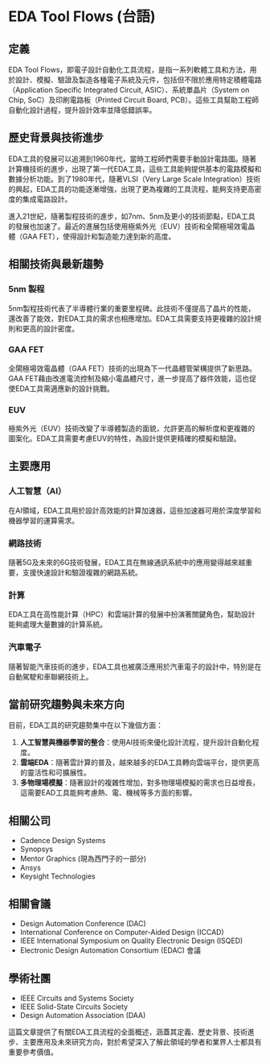 # EDA Tool Flows (台語)

## 定義

EDA Tool Flows，即電子設計自動化工具流程，是指一系列軟體工具和方法，用於設計、模擬、驗證及製造各種電子系統及元件，包括但不限於應用特定積體電路（Application Specific Integrated Circuit, ASIC）、系統單晶片（System on Chip, SoC）及印刷電路板（Printed Circuit Board, PCB）。這些工具幫助工程師自動化設計過程，提升設計效率並降低錯誤率。

## 歷史背景與技術進步

EDA工具的發展可以追溯到1960年代，當時工程師們需要手動設計電路圖。隨著計算機技術的進步，出現了第一代EDA工具，這些工具能夠提供基本的電路模擬和數據分析功能。到了1980年代，隨著VLSI（Very Large Scale Integration）技術的興起，EDA工具的功能逐漸增強，出現了更為複雜的工具流程，能夠支持更高密度的集成電路設計。

進入21世紀，隨著製程技術的進步，如7nm、5nm及更小的技術節點，EDA工具的發展也加速了。最近的進展包括使用極紫外光（EUV）技術和全閘極場效電晶體（GAA FET），使得設計和製造能力達到新的高度。

## 相關技術與最新趨勢

### 5nm 製程

5nm製程技術代表了半導體行業的重要里程碑。此技術不僅提高了晶片的性能，還改善了能效，對EDA工具的需求也相應增加。EDA工具需要支持更複雜的設計規則和更高的設計密度。

### GAA FET

全閘極場效電晶體（GAA FET）技術的出現為下一代晶體管架構提供了新思路。GAA FET藉由改進電流控制及縮小電晶體尺寸，進一步提高了器件效能，這也促使EDA工具需適應新的設計挑戰。

### EUV

極紫外光（EUV）技術改變了半導體製造的面貌，允許更高的解析度和更複雜的圖案化。EDA工具需要考慮EUV的特性，為設計提供更精確的模擬和驗證。

## 主要應用

### 人工智慧（AI）

在AI領域，EDA工具用於設計高效能的計算加速器，這些加速器可用於深度學習和機器學習的運算需求。

### 網路技術

隨著5G及未來的6G技術發展，EDA工具在無線通訊系統中的應用變得越來越重要，支援快速設計和驗證複雜的網路系統。

### 計算

EDA工具在高性能計算（HPC）和雲端計算的發展中扮演著關鍵角色，幫助設計能夠處理大量數據的計算系統。

### 汽車電子

隨著智能汽車技術的進步，EDA工具也被廣泛應用於汽車電子的設計中，特別是在自動駕駛和車聯網技術上。

## 當前研究趨勢與未來方向

目前，EDA工具的研究趨勢集中在以下幾個方面：

1. **人工智慧與機器學習的整合**：使用AI技術來優化設計流程，提升設計自動化程度。
2. **雲端EDA**：隨著雲計算的普及，越來越多的EDA工具轉向雲端平台，提供更高的靈活性和可擴展性。
3. **多物理場模擬**：隨著設計的複雜性增加，對多物理場模擬的需求也日益增長，這需要EAD工具能夠考慮熱、電、機械等多方面的影響。

## 相關公司

- Cadence Design Systems
- Synopsys
- Mentor Graphics (現為西門子的一部分)
- Ansys
- Keysight Technologies

## 相關會議

- Design Automation Conference (DAC)
- International Conference on Computer-Aided Design (ICCAD)
- IEEE International Symposium on Quality Electronic Design (ISQED)
- Electronic Design Automation Consortium (EDAC) 會議

## 學術社團

- IEEE Circuits and Systems Society
- IEEE Solid-State Circuits Society
- Design Automation Association (DAA) 

這篇文章提供了有關EDA工具流程的全面概述，涵蓋其定義、歷史背景、技術進步、主要應用及未來研究方向，對於希望深入了解此領域的學者和業界人士都具有重要參考價值。